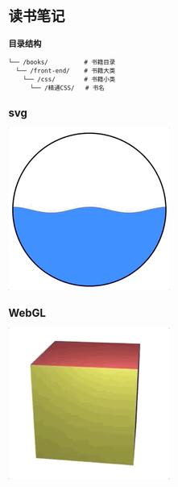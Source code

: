 读书笔记
=======
### 目录结构

```
└── /books/          # 书籍目录
  └── /front-end/    # 书籍大类
    └── /css/        # 书籍小类
      └── /精通CSS/   # 书名
```
## svg
![路径切割][svg1]
## WebGL
![点光源和环境光照射的立方体][webgl1]

[svg1]: ./demo-and-assets/images/gif/2018-01-26-14-19-00.gif
[webgl1]: ./demo-and-assets/images/gif/2018-01-26-14-55-43.gif